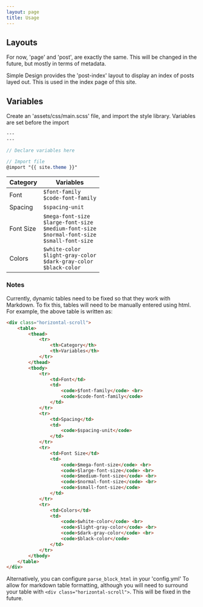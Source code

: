 ```yaml
---
layout: page
title: Usage
---
```


Layouts
----------------------------------------------------------------------------

For now, 'page' and 'post', are exactly the same. This will be changed in
the future, but mostly in terms of metadata.

Simple Design provides the 'post-index' layout to display an index of posts
layed out. This is used in the index page of this site.

Variables
----------------------------------------------------------------------------

Create an 'assets/css/main.scss' file, and import the style library.
Variables are set before the import

```scss
---
---

// Declare variables here

// Import file
@import "{{ site.theme }}"
```

<!-- Table -->
<div class="horizontal-scroll">
    <table>
        <thead>
            <tr>
                <th>Category</th>
                <th>Variables</th>
            </tr>
        </thead>
        <tbody>
            <tr>
                <td>Font</td>
                <td>
                    <code>$font-family</code> <br>
                    <code>$code-font-family</code>
                </td>
            </tr>
            <tr>
                <td>Spacing</td>
                <td>
                    <code>$spacing-unit</code>
                </td>
            </tr>
            <tr>
                <td>Font Size</td>
                <td>
                    <code>$mega-font-size</code> <br>
                    <code>$large-font-size</code> <br>
                    <code>$medium-font-size</code> <br>
                    <code>$normal-font-size</code> <br>
                    <code>$small-font-size</code>
                </td>
            </tr>
            <tr>
                <td>Colors</td>
                <td>
                    <code>$white-color</code> <br>
                    <code>$light-gray-color</code> <br>
                    <code>$dark-gray-color</code> <br>
                    <code>$black-color</code>
                </td>
            </tr>
        </tbody>
    </table>
</div>

### Notes

Currently, dynamic tables need to be fixed so that they work with Markdown.
To fix this, tables will need to be manually entered using html. For example,
the above table is written as:

```html
<div class="horizontal-scroll">
    <table>
        <thead>
            <tr>
                <th>Category</th>
                <th>Variables</th>
            </tr>
        </thead>
        <tbody>
            <tr>
                <td>Font</td>
                <td>
                    <code>$font-family</code> <br>
                    <code>$code-font-family</code>
                </td>
            </tr>
            <tr>
                <td>Spacing</td>
                <td>
                    <code>$spacing-unit</code>
                </td>
            </tr>
            <tr>
                <td>Font Size</td>
                <td>
                    <code>$mega-font-size</code> <br>
                    <code>$large-font-size</code> <br>
                    <code>$medium-font-size</code> <br>
                    <code>$normal-font-size</code> <br>
                    <code>$small-font-size</code>
                </td>
            </tr>
            <tr>
                <td>Colors</td>
                <td>
                    <code>$white-color</code> <br>
                    <code>$light-gray-color</code> <br>
                    <code>$dark-gray-color</code> <br>
                    <code>$black-color</code>
                </td>
            </tr>
        </tbody>
    </table>
</div>
```

Alternatively, you can configure `parse_block_html` in your 'config.yml'
To allow for markdown table formatting, although you will need to surround
your table with `<div class="horizontal-scroll">`. This will be fixed in the
future.